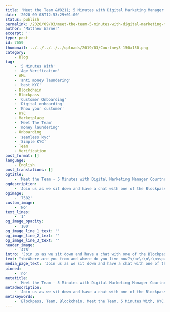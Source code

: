 ```yaml
---
title: 'Meet the Team &#8211; 5 Minutes with Digital Marketing Manager Courtney Lau'
date: '2020-09-03T12:53:29+01:00'
status: publish
permalink: /2020/09/03/meet-the-team-5-minutes-with-digital-marketing-manager-courtney-lau
author: 'Matthew Warner'
excerpt: ''
type: post
id: 7659
thumbnail: ../../../../../uploads/2019/03/Courtney3-150x150.png
category:
    - Blog
tag:
    - '5 Minutes With'
    - 'Age Verification'
    - AML
    - 'anti money laundering'
    - 'best KYC'
    - Blockchain
    - Blockpass
    - 'Customer Onboarding'
    - 'Digital onboarding'
    - 'Know your customer'
    - KYC
    - Marketplace
    - 'Meet The Team'
    - 'money laundering'
    - Onboarding
    - 'seamless kyc'
    - 'Simple KYC'
    - Team
    - Verification
post_format: []
language:
    - English
post_translations: []
ogtitle:
    - 'Meet the Team - 5 Minutes with Digital Marketing Manager Courtney Lau'
ogdescription:
    - 'Join us as we sit down and have a chat with one of the Blockpass team to find out about them, their work, and their thoughts on blockchain technology. '
ogimage:
    - '7582'
custom_image:
    - 'No'
text_lines:
    - '1'
og_image_opacity:
    - '100'
og_image_line_1_text: ''
og_image_line_2_text: ''
og_image_line_3_text: ''
header_image:
    - '478'
intro: 'Join us as we sit down and have a chat with one of the Blockpass team to find out about them, their work, and their thoughts on blockchain technology. '
text: "<b>Where are you from and where do you live now?</b>\r\n\r\n<span style=\"font-weight: 400;\">I was born and raised in Hong Kong, and I’m currently based in Hong Kong.\_</span>\r\n\r\n&nbsp;\r\n\r\n<b>What is your work background and how did you first get involved in Blockpass?</b>\r\n\r\n<span style=\"font-weight: 400;\">I worked at 4As agency and managed finance industry related accounts. I found Fintech is the way to go and started looking for jobs in this field. I met a recruiter that introduced me to Blockpasss.\_</span>\r\n\r\n&nbsp;\r\n\r\n<b>What is your role at Blockpass and what does a typical day look like?</b>\r\n\r\n<span style=\"font-weight: 400;\">I’m the digital marketing manager at Blockpass. I oversee all digital marketing channels, including paid media and our own online properties like social media, YouTube channel, website content etc. A typical day for me would be reading news and see if we can explore interesting topics for our website content, managing marketing campaigns and posting on social media channels. Indeed, it’s very difficult to describe a typical day as it’s always changing and dynamic in Blockpass.\_</span>\r\n\r\n&nbsp;\r\n\r\n<b>What is something you’ve been proud of whilst working at Blockpass?</b>\r\n\r\n<span style=\"font-weight: 400;\">I am proud of how far Blockpass and the Blockpass Identity Lab (BIL) have gone with the research about self-sovereign identity. It’s quite a groundbreaking idea and our team have together put theories in potential application in real life, and try to solve pain points of customers and businesses.\_</span>\r\n\r\n&nbsp;\r\n\r\n<b>What do you think blockchain or crypto’s biggest potential is?</b>\r\n\r\n<span style=\"font-weight: 400;\">I think there is a lot of potential for blockchain because it’s the latest technology that can be applied in many industries to eliminate unnecessary human errors with high transparency in a secure environment. For crypto, the biggest potential is to avoid middlemen costs of\_ traditional assets, so that new projects can easily raise funds, and the decentralized characteristics may also benefit people who don’t have access to traditional financial institutions but with an internet connection.\_</span>\r\n\r\n&nbsp;\r\n\r\n<b>Where do you see the industry headed over the next 5 years?</b>\r\n\r\n<span style=\"font-weight: 400;\">I think blockchain and crypto will be more mature in terms of market adoption. The general public will have more access and understanding towards these technologies.\_</span>\r\n\r\n&nbsp;\r\n\r\n<b>Which hobby or activity are you particularly enjoying at the moment and why?</b>\r\n\r\n<span style=\"font-weight: 400;\">During the pandemic, there is not much we can do. My favourite hobby/activity is watching Netflix, as there are so many TV shows and movies to choose from to keep me busy so I can stay home and stay safe!\_</span>\r\n\r\n&nbsp;\r\n\r\n<b>If you could spend a day with anyone, real or fictional, who would it be and why?</b>\r\n\r\n<span style=\"font-weight: 400;\">It would be Stephen Hawking. I'd like to discuss time travelling, space and life. He seemed to be a humorous person too.\_</span>\r\n\r\n&nbsp;"
media_page_text: 'Join us as we sit down and have a chat with one of the Blockpass team to find out about them, their work, and their thoughts on blockchain technology. '
pinned:
    - 'no'
metatitle:
    - 'Meet the Team - 5 Minutes with Digital Marketing Manager Courtney Lau'
metadescription:
    - 'Join us as we sit down and have a chat with one of the Blockpass team to find out about them, their work, and their thoughts on blockchain technology. '
metakeywords:
    - 'Blockpass, Team, Blockchain, Meet the Team, 5 Minutes With, KYC, AML, Anti Money Laundering, Verification, Age Verification, Marketplace, Money Laundering, Know your customer, best KYC, seamless kyc, simple kyc, digital onboarding, customer onboarding, onboarding'
---
```

<!DOCTYPE html PUBLIC "-//W3C//DTD HTML 4.0 Transitional//EN" "http://www.w3.org/TR/REC-html40/loose.dtd">
<?xml encoding="UTF-8">

